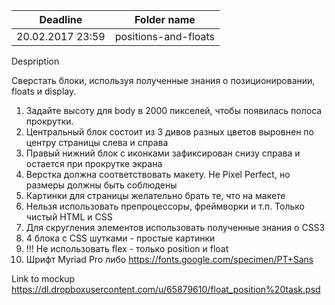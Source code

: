 | Deadline  | Folder name |
|-----------|-------------|
| 20.02.2017 23:59 | positions-and-floats |


Despription

Сверстать блоки, используя полученные знания о позиционировании, floats и display.

1. Задайте высоту для body в 2000 пикселей, чтобы появилась полоса прокрутки.
2. Центральный блок состоит из 3 дивов разных цветов выровнен по центру страницы слева и справа
3. Правый нижний блок с иконками зафиксирован снизу справа и остается при прокрутке экрана
4. Верстка должна соответствовать макету. Не Pixel Perfect, но размеры должны быть соблюдены
5. Картинки для страницы желательно брать те, что на макете
6. Нельзя использовать препроцессоры, фреймворки и т.п. Только чистый HTML и CSS
7. Для скругления элементов использовать полученные знания о CSS3
8. 4 блока с CSS шутками - простые картинки
9. !!! Не использовать flex  - только position и float 
10. Шрифт Myriad Pro либо https://fonts.google.com/specimen/PT+Sans



Link to mockup
https://dl.dropboxusercontent.com/u/65879610/float_position%20task.psd

